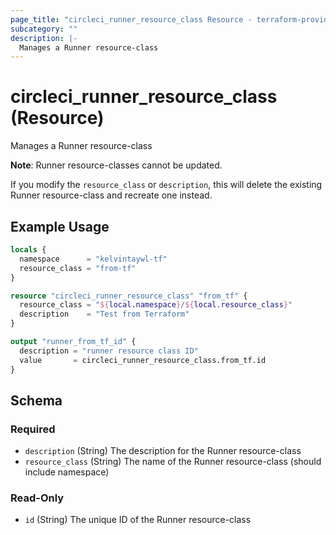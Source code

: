 ```yaml
---
page_title: "circleci_runner_resource_class Resource - terraform-provider-circleci"
subcategory: ""
description: |-
  Manages a Runner resource-class
---
```


# circleci_runner_resource_class (Resource)

Manages a Runner resource-class

**Note**: Runner resource-classes cannot be updated.

If you modify the `resource_class` or `description`, this will delete the existing Runner resource-class and recreate one instead.

## Example Usage

```terraform
locals {
  namespace      = "kelvintaywl-tf"
  resource_class = "from-tf"
}

resource "circleci_runner_resource_class" "from_tf" {
  resource_class = "${local.namespace}/${local.resource_class}"
  description    = "Test from Terraform"
}

output "runner_from_tf_id" {
  description = "runner resource class ID"
  value       = circleci_runner_resource_class.from_tf.id
}
```

<!-- schema generated by tfplugindocs -->
## Schema

### Required

- `description` (String) The description for the Runner resource-class
- `resource_class` (String) The name of the Runner resource-class (should include namespace)

### Read-Only

- `id` (String) The unique ID of the Runner resource-class
